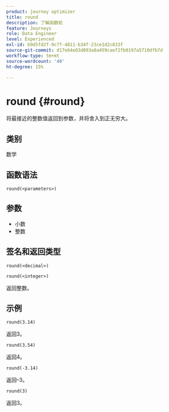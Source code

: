```yaml
---
product: journey optimizer
title: round
description: 了解函数轮
feature: Journeys
role: Data Engineer
level: Experienced
exl-id: b9d5fd2f-9c7f-4811-b34f-23ce1d2c833f
source-git-commit: d17e64e03d093a8a459caef2fb0197a5710dfb7d
workflow-type: tm+mt
source-wordcount: '40'
ht-degree: 15%

---
```


# round {#round}

将最接近的整数值返回到参数，并将舍入到正无穷大。

## 类别

数学

## 函数语法

`round(<parameters>)`

## 参数

* 小数
* 整数

## 签名和返回类型

`round(<decimal>)`

`round(<integer>)`

返回整数。

## 示例

`round(3.14)`

返回3。

`round(3.54)`

返回4。

`round(-3.14)`

返回–3。

`round(3)`

返回3。
